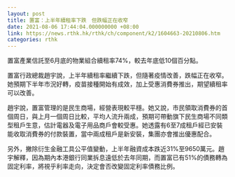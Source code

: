 ```yaml
---
layout: post
title: 置富：上半年續租率下跌　但跌幅正在收窄
date: 2021-08-06 17:44:04.000000000 +08:00
link: https://news.rthk.hk/rthk/ch/component/k2/1604663-20210806.htm
categories: rthk
---
```


置富產業信託至6月底的物業組合續租率74%，較去年底低10個百分點。

置富行政總裁趙宇說，上半年續租率繼續下跌，但隨著疫情改善，跌幅正在收窄。她預期下半年市況好轉，疫苗接種開始有成效，加上受惠消費券推出，期望續租率可以改善。

趙宇說，置富管理的是民生商場，經營表現較平穩。她又說，市民領取消費券的首個周日，與上月一個周日比較，平均人流升兩成，預期可帶動旗下民生商場不同類型租戶生意，估計電器及電子用品商戶會較受惠。她透露有6至7成租戶經已安裝能收取消費券的付款裝置，當中兩成租戶是新安裝，集團亦會推出優惠配合。

另外，撇除衍生金融工具公平值變動，上半年融資成本跌近31%至9650萬元。趙宇解釋，因為期內本港銀行同業拆息遠低於去年同期，而置富已有51%的債務轉為固定利率，將視乎利率走向，決定會否改變固定利率債務比例。

